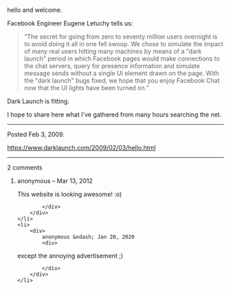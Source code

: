 hello and welcome.

Facebook Engineer Eugene Letuchy tells us:

> “The secret for going from zero to seventy million users overnight is to avoid doing it all in one fell swoop. We chose to simulate the impact of many real users hitting many machines by means of a "dark launch" period in which Facebook pages would make connections to the chat servers, query for presence information and simulate message sends without a single UI element drawn on the page. With the "dark launch" bugs fixed, we hope that you enjoy Facebook Chat now that the UI lights have been turned on.”

Dark Launch is fitting.

I hope to share here what I've gathered from many hours searching the net.

---

Posted Feb 3, 2009.

https://www.darklaunch.com/2009/02/03/hello.html

---

2 comments

<ol>
    <li>
        <div>
            anonymous &ndash; Mar 13, 2012
            <div>

This website is looking awesome! :o)

            </div>
        </div>
    </li>
    <li>
        <div>
            anonymous &ndash; Jan 20, 2020
            <div>

except the annoying advertisement ;)

            </div>
        </div>
    </li>
</ol>
